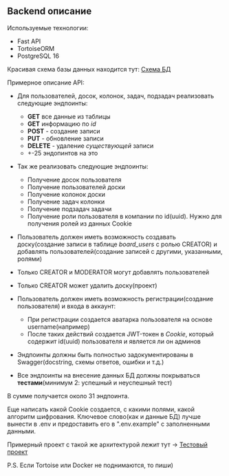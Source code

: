 ## Backend описание

Используемые технологии:
- Fast API
- TortoiseORM
- PostgreSQL 16

Красивая схема базы данных находится тут:
[Схема БД](https://liambx.com/erd/p/github.com/FREDY129053/Tralalelo_Task_Manager/blob/main/backend/schema.sql)

Примерное описание API:
- Для пользователей, досок, колонок, задач, подзадач реализовать следующие эндпоинты:
  - **GET** все данные из таблицы
  - **GET** информацию по *id*
  - **POST** - создание записи
  - **PUT** - обновление записи
  - **DELETE** - удаление *существующей* записи
  - +-25 эндопинтов на это

- Так же реализовать следующие эндпоинты:
  - Получение досок пользователя
  - Получение пользователей доски
  - Получение колонок доски
  - Получение задач колонки
  - Получение подзадач задачи
  - Получение роли пользователя в компании по id(uuid). Нужно для получения ролей из данных Cookie

- Пользователь должен иметь возможность создавать доску(создание записи в таблице *board_users* с ролью CREATOR) и добавлять пользователей(создание записей с другими, указанными, ролями)

- Только CREATOR и MODERATOR могут добавлять пользователей

- Только CREATOR может удалить доску(проект)

- Пользователь должен иметь возможность регистрации(создание пользователя) и входа в аккаунт:
  - При регистрации создается аватарка пользователя на основе username(например)
  - После таких действий создается JWT-токен в *Cookie*, который содержит id(uuid) пользователя и является ли он админов

- Эндпоинты должны быть полностью задокументированы в Swagger(docstring, схемы ответов, ошибки и т.д.)

- Все эндпоинты на внесение данных БД должны покрываться **тестами**(минимум 2: успешный и неуспешный тест)

В сумме получается около 31 эндпоинта.

Еще написать какой Cookie создается, с какими полями, какой алгоритм шифрования. Ключевое слово(как и данные БД) лучше вынести в .env и предоставить его в ".env.example" с заполненными данными.

Примерный проект с такой же архитектурой лежит тут -> [Тестовый проект](https://github.com/FREDY129053/TEST_project)

P.S. Если Tortoise или Docker не поднимаются, то пиши)

